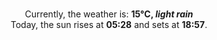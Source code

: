 <p  align="center"><br/>Currently, the weather is: <b> 15°C, <i>light rain</i></b></br>Today, the sun rises at <b>05:28</b> and sets at <b>18:57</b>.</p>